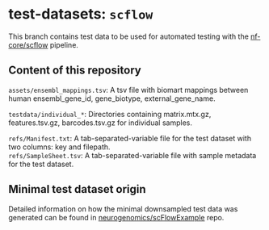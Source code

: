 # test-datasets: `scflow`

This branch contains test data to be used for automated testing with the [nf-core/scflow](https://github.com/nf-core/scflow) pipeline.

## Content of this repository

`assets/ensembl_mappings.tsv`: A tsv file with biomart mappings between human ensembl_gene_id, gene_biotype, external_gene_name.   

`testdata/individual_*`: Directories containing matrix.mtx.gz, features.tsv.gz, barcodes.tsv.gz for individual samples.

`refs/Manifest.txt`: A tab-separated-variable file for the test dataset with two columns: key and filepath.  
`refs/SampleSheet.tsv`: A tab-separated-variable file with sample metadata for the test dataset.

## Minimal test dataset origin

Detailed information on how the minimal downsampled test data was generated can be found in [neurogenomics/scFlowExample](https://github.com/neurogenomics/scFlowExample) repo.
